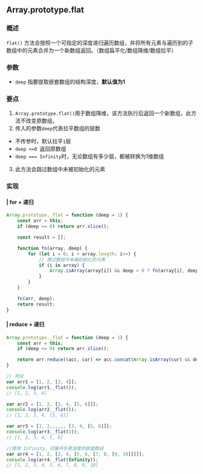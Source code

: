 ## Array.prototype.flat
### 概述
`flat()` 方法会按照一个可指定的深度递归遍历数组，并将所有元素与遍历到的子数组中的元素合并为一个新数组返回。（数组扁平化/数组降维/数组拉平）

### 参数
- `deep` 指要提取嵌套数组的结构深度，**默认值为1**

### 要点
1. `Array.prototype.flat()`用于数组降维，该方法执行后返回一个新数组，此方法不改变原数组。
2. 传入的参数`deep`代表拉平数组的层数
- 不传参时，默认拉平`1`层
- `deep <=0 `返回原数组
- `deep === Infinity`时，无论数组有多少层，都被转换为1维数组
3. 此方法会跳过数组中未被初始化的元素 
### 实现
#### | for + 递归
```js
Array.prototype._flat = function (deep = 1) {
    const arr = this;
    if (deep <= 0) return arr.slice();

    const result = [];

    function fn(array, deep) {
        for (let i = 0; i < array.length; i++) {
            // 跳过数组中未被初始化的元素
            if (i in array) {
                Array.isArray(array[i]) && deep > 0 ? fn(array[i], deep - 1) : result.push(array[i]);
            }
        }
    }

    fn(arr, deep);
    return result;
}

```
#### | reduce + 递归
```js
Array.prototype._flat = function (deep = 1) {
    const arr = this;
    if (deep <= 0) return arr.slice();

    return arr.reduce((acc, cur) => acc.concat(Array.isArray(cur) && deep >= 0 ? cur._flat(deep - 1) : cur), [])
}

```

```js
// 测试
var arr1 = [1, 2, [3, 4]];
console.log(arr1._flat());
// [1, 2, 3, 4]

var arr2 = [1, 2, [3, 4, [5, 6]]];
console.log(arr2._flat());
// [1, 2, 3, 4, [5, 6]]

var arr3 = [1, 2,,,,,, [3, 4, [5, 6]]];
console.log(arr3._flat(2));
// [1, 2, 3, 4, 5, 6]

//使用 Infinity，可展开任意深度的嵌套数组
var arr4 = [1, 2, [3, 4, [5, 6, [7, 8, [9, 10]]]]];
console.log(arr4._flat(Infinity));
// [1, 2, 3, 4, 5, 6, 7, 8, 9, 10]
```
